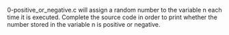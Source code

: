 0-positive_or_negative.c will assign a random number to the variable n each time it is executed. Complete the source code in order to print whether the number stored in the variable n is positive or negative.
